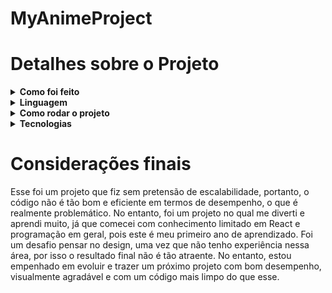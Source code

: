 # MyAnimeProject


# Detalhes sobre o Projeto

<details>
  <summary><strong>Como foi feito</strong></summary>

Esse foi um projeto feito tendo em vista o meu aprendizado em React Functional Components. Logo, ele é um tanto quanto inconsistente ao olhar para o código, já que eu nunca realmente foquei nele, apenas fui fazendo no decorrer do curso. Portanto, tenho algumas linhas evolutivas. A última página feita foi a homepage e, consequentemente, é a mais bem componentizada. Além disso, fiz sem o uso de Redux nem bibliotecas, já que o foco mesmo era apenas desbravar os React Functional Components.

<br />
</details>

<details>
  <summary><strong>Linguagem</strong></summary>

Esse projeto foi feito estritamente em inglês, já que utilizo uma API externa, e todos os retornos dela são em inglês, uma vez que o banco de dados é em inglês. Portanto, ele foi feito totalmente em inglês. Caso encontre algum trecho em português, por favor, entre em contato comigo para que eu possa corrigir.

<br />
</details>

<details>
  <summary><strong>Como rodar o projeto</strong></summary>
Todas as informações sobre como executar o projeto serão fornecidas no arquivo README do projeto. Já que este README é destinado a falar mais sobre o processo de desenvolvimento do projeto
<br />
</details>

<details>
  <summary><strong>Tecnologias</strong></summary>
*  React
*  JavaScript
*  Css


<br />
</details>


# Considerações finais 

Esse foi um projeto que fiz sem pretensão de escalabilidade, portanto, o código não é tão bom e eficiente em termos de desempenho, o que é realmente problemático. No entanto, foi um projeto no qual me diverti e aprendi muito, já que comecei com conhecimento limitado em React e programação em geral, pois este é meu primeiro ano de aprendizado. Foi um desafio pensar no design, uma vez que não tenho experiência nessa área, por isso o resultado final não é tão atraente. No entanto, estou empenhado em evoluir e trazer um próximo projeto com bom desempenho, visualmente agradável e com um código mais limpo do que esse.

<br />
